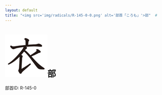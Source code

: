```yaml
---
layout: default
title: "<img src='img/radicals/R-145-0-0.png' alt='部首「ころも」'>部"  # glyphをタイトルに使用
---
```


# <img src='img/radicals/R-145-0-0.png' alt='部首「ころも」'>部
部首ID: R-145-0
